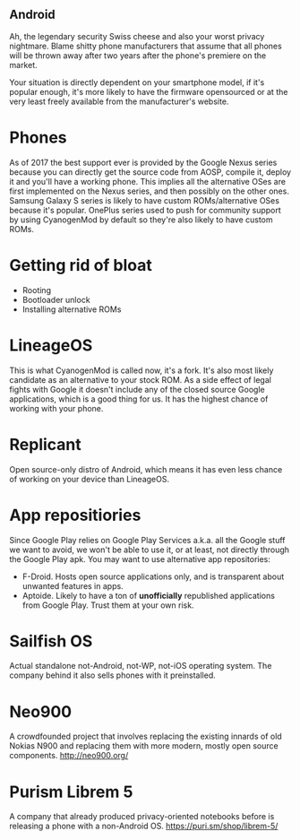 ## Android

Ah, the legendary security Swiss cheese and also your worst privacy nightmare. Blame shitty phone manufacturers that assume that all phones will be thrown away after two years after the phone's premiere on the market. 

Your situation is directly dependent on your smartphone model, if it's popular enough, it's more likely to have the firmware opensourced or at the very least freely available from the manufacturer's website.

# Phones

As of 2017 the best support ever is provided by the Google Nexus series because you can directly get the source code from AOSP, compile it, deploy it and you'll have a working phone. This implies all the alternative OSes are first implemented on the Nexus series, and then possibly on the other ones. Samsung Galaxy S series is likely to have custom ROMs/alternative OSes because it's popular. OnePlus series used to push for community support by using CyanogenMod by default so they're also likely to have custom ROMs.

# Getting rid of bloat

- Rooting
- Bootloader unlock
- Installing alternative ROMs

# LineageOS

This is what CyanogenMod is called now, it's a fork. It's also most likely candidate as an alternative to your stock ROM. As a side effect of legal fights with Google it doesn't include any of the closed source Google applications, which is a good thing for us. It has the highest chance of working with your phone.

# Replicant

Open source-only distro of Android, which means it has even less chance of working on your device than LineageOS.

# App repositiories

Since Google Play relies on Google Play Services a.k.a. all the Google stuff we want to avoid, we won't be able to use it, or at least, not directly through the Google Play apk. You may want to use alternative app repositories:

- F-Droid. Hosts open source applications only, and is transparent about unwanted features in apps. 
- Aptoide. Likely to have a ton of **unofficially** republished applications from Google Play. Trust them at your own risk.

# Sailfish OS

Actual standalone not-Android, not-WP, not-iOS operating system. The company behind it also sells phones with it preinstalled.

# Neo900

A crowdfounded project that involves replacing the existing innards of old Nokias N900 and replacing them with more modern, mostly open source components. http://neo900.org/

# Purism Librem 5

A company that already produced privacy-oriented notebooks before is releasing a phone with a non-Android OS. https://puri.sm/shop/librem-5/